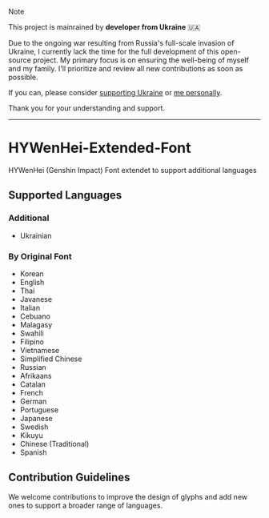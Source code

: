 > [!NOTE]
> This project is mainrained by **developer from Ukraine** 🇺🇦
> 
> Due to the ongoing war resulting from Russia's full-scale invasion of Ukraine, I currently lack the time for the full development of this open-source project. My primary focus is on ensuring the well-being of myself and my family. I'll prioritize and review all new contributions as soon as possible.
>
> If you can, please consider [supporting Ukraine](https://stand-with-ukraine.pp.ua/) or [me personally](https://www.buymeacoffee.com/kozack). 
>
> Thank you for your understanding and support.
---

# HYWenHei-Extended-Font
HYWenHei (Genshin Impact) Font extendet to support additional languages

## Supported Languages

### Additional
- Ukrainian

### By Original Font
- Korean
- English
- Thai
- Javanese
- Italian
- Cebuano
- Malagasy
- Swahili
- Filipino
- Vietnamese
- Simplified Chinese
- Russian
- Afrikaans
- Catalan
- French
- German
- Portuguese
- Japanese
- Swedish
- Kikuyu
- Chinese (Traditional)
- Spanish


## Contribution Guidelines

We welcome contributions to improve the design of glyphs and add new ones to support a broader range of languages.
